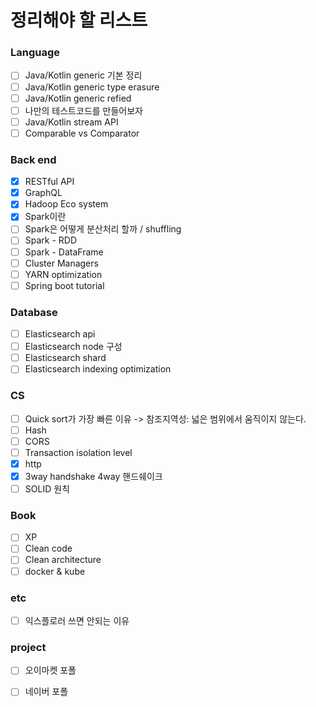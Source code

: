 # 정리해야 할 리스트

### Language

- [ ] Java/Kotlin generic 기본 정리
- [ ] Java/Kotlin generic type erasure
- [ ] Java/Kotlin generic refied
- [ ] 나만의 테스트코드를 만들어보자
- [ ] Java/Kotlin stream API
- [ ] Comparable vs Comparator

### Back end

- [x] RESTful API
- [x] GraphQL
- [x] Hadoop Eco system
- [x] Spark이란
- [ ] Spark은 어떻게  분산처리 할까 / shuffling
- [ ] Spark - RDD
- [ ] Spark - DataFrame
- [ ] Cluster Managers 
- [ ] YARN optimization
- [ ] Spring boot tutorial

### Database

- [ ] Elasticsearch api
- [ ] Elasticsearch node 구성
- [ ] Elasticsearch shard
- [ ] Elasticsearch indexing optimization

### CS

- [ ] Quick sort가 가장 빠른 이유 -> 참조지역성: 넓은 범위에서 움직이지 않는다.
- [ ] Hash
- [ ] CORS
- [ ] Transaction isolation level
- [x] http
- [x] 3way handshake 4way 핸드쉐이크
- [ ] SOLID 원칙

### Book

- [ ] XP
- [ ] Clean code
- [ ] Clean architecture
- [ ] docker & kube

### etc

- [ ] 익스플로러 쓰면 안되는 이유

### project

- [ ] 오이마켓 포폴
- [ ] 네이버 포폴



